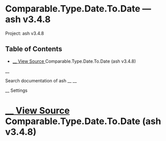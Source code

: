 # Comparable.Type.Date.To.Date — ash v3.4.8

Project: ash v3.4.8

## Table of Contents

- [ __ View Source ](external_link) Comparable.Type.Date.To.Date (ash v3.4.8)

__

Search documentation of ash __ __

__ Settings

#  [ __ View Source ](external_link) Comparable.Type.Date.To.Date (ash v3.4.8)
